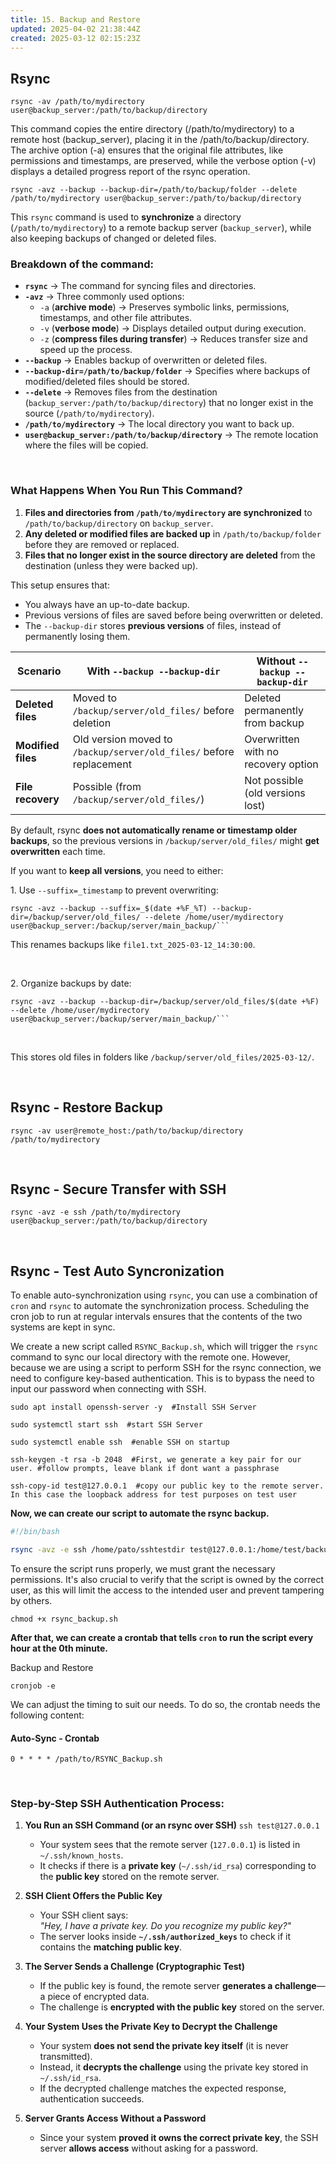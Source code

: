 ```yaml
---
title: 15. Backup and Restore
updated: 2025-04-02 21:38:44Z
created: 2025-03-12 02:15:23Z
---
```


## **Rsync**

```shell-session
rsync -av /path/to/mydirectory user@backup_server:/path/to/backup/directory
```

This command copies the entire directory (/path/to/mydirectory) to a remote host (backup_server), placing it in the /path/to/backup/directory. The archive option (-a) ensures that the original file attributes, like permissions and timestamps, are preserved, while the verbose option (-v) displays a detailed progress report of the rsync operation.

```shell-session
rsync -avz --backup --backup-dir=/path/to/backup/folder --delete /path/to/mydirectory user@backup_server:/path/to/backup/directory
```

This `rsync` command is used to **synchronize** a directory (`/path/to/mydirectory`) to a remote backup server (`backup_server`), while also keeping backups of changed or deleted files.

### Breakdown of the command:

- **`rsync`** → The command for syncing files and directories.
- **`-avz`** → Three commonly used options:
    - `-a` (**archive mode**) → Preserves symbolic links, permissions, timestamps, and other file attributes.
    - `-v` (**verbose mode**) → Displays detailed output during execution.
    - `-z` (**compress files during transfer**) → Reduces transfer size and speed up the process.
- **`--backup`** → Enables backup of overwritten or deleted files.
- **`--backup-dir=/path/to/backup/folder`** → Specifies where backups of modified/deleted files should be stored.
- **`--delete`** → Removes files from the destination (`backup_server:/path/to/backup/directory`) that no longer exist in the source (`/path/to/mydirectory`).
- **`/path/to/mydirectory`** → The local directory you want to back up.
- **`user@backup_server:/path/to/backup/directory`** → The remote location where the files will be copied.

&nbsp;

### What Happens When You Run This Command?

1.  **Files and directories from `/path/to/mydirectory` are synchronized** to `/path/to/backup/directory` on `backup_server`.
2.  **Any deleted or modified files are backed up** in `/path/to/backup/folder` before they are removed or replaced.
3.  **Files that no longer exist in the source directory are deleted** from the destination (unless they were backed up).

This setup ensures that:

- You always have an up-to-date backup.
- Previous versions of files are saved before being overwritten or deleted.
- The `--backup-dir` stores **previous versions** of files, instead of permanently losing them.

| Scenario | **With `--backup --backup-dir`** | **Without `--backup --backup-dir`** |
| --- | --- | --- |
| **Deleted files** | Moved to `/backup/server/old_files/` before deletion | Deleted permanently from backup |
| **Modified files** | Old version moved to `/backup/server/old_files/` before replacement | Overwritten with no recovery option |
| **File recovery** | Possible (from `/backup/server/old_files/`) | Not possible (old versions lost) |

By default, rsync **does not automatically rename or timestamp older backups**, so the previous versions in `/backup/server/old_files/` might **get overwritten** each time.

If you want to **keep all versions**, you need to either:

1\. Use `--suffix=_timestamp` to prevent overwriting:

```shell-session
rsync -avz --backup --suffix=_$(date +%F_%T) --backup-dir=/backup/server/old_files/ --delete /home/user/mydirectory user@backup_server:/backup/server/main_backup/```

```

This renames backups like `file1.txt_2025-03-12_14:30:00`.

&nbsp;

2\. Organize backups by date:

```shell-session
rsync -avz --backup --backup-dir=/backup/server/old_files/$(date +%F) --delete /home/user/mydirectory user@backup_server:/backup/server/main_backup/```

```

&nbsp;

This stores old files in folders like `/backup/server/old_files/2025-03-12/`.

&nbsp;

## **Rsync - Restore Backup**

```shell-session
rsync -av user@remote_host:/path/to/backup/directory /path/to/mydirectory
```

&nbsp;

## **Rsync - Secure Transfer with SSH**

```shell-session
rsync -avz -e ssh /path/to/mydirectory user@backup_server:/path/to/backup/directory
```

&nbsp;

## **Rsync - Test Auto Syncronization**

To enable auto-synchronization using `rsync`, you can use a combination of `cron` and `rsync` to automate the synchronization process. Scheduling the cron job to run at regular intervals ensures that the contents of the two systems are kept in sync.

We create a new script called `RSYNC_Backup.sh`, which will trigger the `rsync` command to sync our local directory with the remote one. However, because we are using a script to perform SSH for the rsync connection, we need to configure key-based authentication. This is to bypass the need to input our password when connecting with SSH.

```shell-session
sudo apt install openssh-server -y  #Install SSH Server
```

```shell-session
sudo systemctl start ssh  #start SSH Server
```

```shell-session
sudo systemctl enable ssh  #enable SSH on startup
```

```shell-session
ssh-keygen -t rsa -b 2048  #First, we generate a key pair for our user. #follow prompts, leave blank if dont want a passphrase
```

```shell-session
ssh-copy-id test@127.0.0.1  #copy our public key to the remote server. In this case the loopback address for test purposes on test user
```

**Now, we can create our script to automate the rsync backup.**

```bash
#!/bin/bash

rsync -avz -e ssh /home/pato/sshtestdir test@127.0.0.1:/home/test/backuptestdir
```

To ensure the script runs properly, we must grant the necessary permissions. It's also crucial to verify that the script is owned by the correct user, as this will limit the access to the intended user and prevent tampering by others.

```shell-session
chmod +x rsync_backup.sh
```

**After that, we can create a crontab that tells `cron` to run the script every hour at the 0th minute.**

Backup and Restore

```shell-session
cronjob -e
```

We can adjust the timing to suit our needs. To do so, the crontab needs the following content:

#### Auto-Sync - Crontab

```shell-session
0 * * * * /path/to/RSYNC_Backup.sh
```

&nbsp;

### **Step-by-Step SSH Authentication Process:**

1.  **You Run an SSH Command (or an rsync over SSH)** `ssh test@127.0.0.1`
    
    - Your system sees that the remote server (`127.0.0.1`) is listed in `~/.ssh/known_hosts`.
    - It checks if there is a **private key** (`~/.ssh/id_rsa`) corresponding to the **public key** stored on the remote server.
2.  **SSH Client Offers the Public Key**
    
    - Your SSH client says:  
        *"Hey, I have a private key. Do you recognize my public key?"*
    - The server looks inside **`~/.ssh/authorized_keys`** to check if it contains the **matching public key**.
3.  **The Server Sends a Challenge (Cryptographic Test)**
    
    - If the public key is found, the remote server **generates a challenge**—a piece of encrypted data.
    - The challenge is **encrypted with the public key** stored on the server.
4.  **Your System Uses the Private Key to Decrypt the Challenge**
    
    - Your system **does not send the private key itself** (it is never transmitted).
    - Instead, it **decrypts the challenge** using the private key stored in `~/.ssh/id_rsa`.
    - If the decrypted challenge matches the expected response, authentication succeeds.
5.  **Server Grants Access Without a Password**
    
    - Since your system **proved it owns the correct private key**, the SSH server **allows access** without asking for a password.